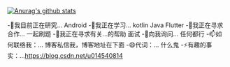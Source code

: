 [![Anurag's github stats](https://github-readme-stats.vercel.app/api?username=taishuhongye&show_icons=true&theme=radical)](https://github.com/anuraghazra/github-readme-stats)
<!--
**taishuhongye/taishuhongye** is a ✨ _special_ ✨ repository because its `README.md` (this file) appears on your GitHub profile.

Here are some ideas to get you started:

- 🔭 I’m currently working on ...
- 🌱 I’m currently learning ...
- 👯 I’m looking to collaborate on ...
- 🤔 I’m looking for help with ...
- 💬 Ask me about ...
- 📫 How to reach me: ...
- 😄 Pronouns: ...
- ⚡ Fun fact: ...
-->

-🔭我目前正在研究... Android
-🌱我正在学习...  kotlin Java Flutter
-👯我正在寻求合作... 一起刷题
-🤔我正在寻求有关...的帮助 面试
-💬向我询问... 任何都行
-📫如何联络我：... 博客私信我，博客地址在下面
-😄代词：... 什么鬼
-⚡有趣的事实：...https://blog.csdn.net/u014540814

